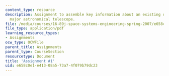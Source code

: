 ```yaml
---
content_type: resource
description: Assignment to assemble key information about an existing design of a
  major astronomical telescope.
file: /media/courses/16-89j-space-systems-engineering-spring-2007/e658c0e1e41308a573a74f079b79dc23_assignment_1.pdf
file_type: application/pdf
learning_resource_types:
- Assignments
ocw_type: OCWFile
parent_title: Assignments
parent_type: CourseSection
resourcetype: Document
title: 'Assignment #1'
uid: e658c0e1-e413-08a5-73a7-4f079b79dc23
---
```

